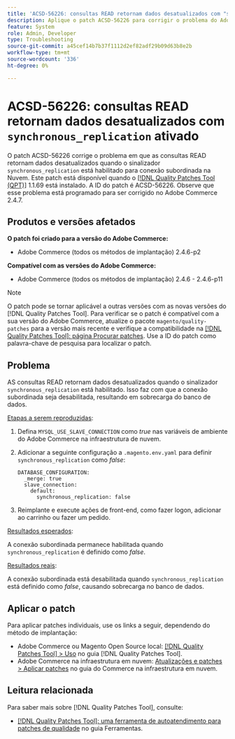 ```yaml
---
title: 'ACSD-56226: consultas READ retornam dados desatualizados com "synchronous_replication" ativado'
description: Aplique o patch ACSD-56226 para corrigir o problema do Adobe Commerce em que as consultas de LEITURA retornam dados desatualizados quando o sinalizador "synchronous_replication" está ativado para conexão escrava na nuvem.
feature: System
role: Admin, Developer
type: Troubleshooting
source-git-commit: a45cef14b7b37f1112d2ef82adf29b09d63b8e2b
workflow-type: tm+mt
source-wordcount: '336'
ht-degree: 0%

---
```



# ACSD-56226: consultas READ retornam dados desatualizados com `synchronous_replication` ativado

O patch ACSD-56226 corrige o problema em que as consultas READ retornam dados desatualizados quando o sinalizador `synchronous_replication` está habilitado para conexão subordinada na Nuvem. Este patch está disponível quando o [[!DNL Quality Patches Tool (QPT)]](/help/tools/quality-patches-tool/quality-patches-tool-to-self-serve-quality-patches.md) 1.1.69 está instalado. A ID do patch é ACSD-56226. Observe que esse problema está programado para ser corrigido no Adobe Commerce 2.4.7.

## Produtos e versões afetados

**O patch foi criado para a versão do Adobe Commerce:**

* Adobe Commerce (todos os métodos de implantação) 2.4.6-p2

**Compatível com as versões do Adobe Commerce:**

* Adobe Commerce (todos os métodos de implantação) 2.4.6 - 2.4.6-p11

>[!NOTE]
>
>O patch pode se tornar aplicável a outras versões com as novas versões do [!DNL Quality Patches Tool]. Para verificar se o patch é compatível com a sua versão do Adobe Commerce, atualize o pacote `magento/quality-patches` para a versão mais recente e verifique a compatibilidade na [[!DNL Quality Patches Tool]: página Procurar patches](https://experienceleague.adobe.com/tools/commerce-quality-patches/index.html). Use a ID do patch como palavra-chave de pesquisa para localizar o patch.

## Problema

AS consultas READ retornam dados desatualizados quando o sinalizador `synchronous_replication` está habilitado. Isso faz com que a conexão subordinada seja desabilitada, resultando em sobrecarga do banco de dados.

<u>Etapas a serem reproduzidas</u>:

1. Defina `MYSQL_USE_SLAVE_CONNECTION` como *true* nas variáveis de ambiente do Adobe Commerce na infraestrutura de nuvem.
1. Adicionar a seguinte configuração a `.magento.env.yaml` para definir `synchronous_replication` como *false*:

   ```
   DATABASE_CONFIGURATION:
     _merge: true
     slave_connection:
       default:
         synchronous_replication: false
   ```

1. Reimplante e execute ações de front-end, como fazer logon, adicionar ao carrinho ou fazer um pedido.

<u>Resultados esperados</u>:

A conexão subordinada permanece habilitada quando `synchronous_replication` é definido como *false*.

<u>Resultados reais</u>:

A conexão subordinada está desabilitada quando `synchronous_replication` está definido como *false*, causando sobrecarga no banco de dados.

## Aplicar o patch

Para aplicar patches individuais, use os links a seguir, dependendo do método de implantação:

* Adobe Commerce ou Magento Open Source local: [[!DNL Quality Patches Tool] > Uso](/help/tools/quality-patches-tool/usage.md) no guia [!DNL Quality Patches Tool].
* Adobe Commerce na infraestrutura em nuvem: [Atualizações e patches > Aplicar patches](https://experienceleague.adobe.com/docs/commerce-cloud-service/user-guide/develop/upgrade/apply-patches.html) no guia do Commerce na infraestrutura em nuvem.

## Leitura relacionada

Para saber mais sobre [!DNL Quality Patches Tool], consulte:

* [[!DNL Quality Patches Tool]: uma ferramenta de autoatendimento para patches de qualidade](/help/tools/quality-patches-tool/quality-patches-tool-to-self-serve-quality-patches.md) no guia Ferramentas.
